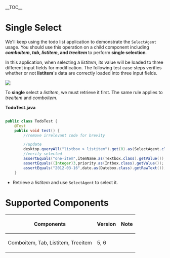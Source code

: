 

\_\_TOC\_\_

# Single Select

We'll keep using the todo list application to demonstrate the
`SelectAgent` usage. You should use this operation on a child component
including <b> *comboitem*, *tab*, *listitem*, and *treeitem* </b> to
perform **single selection**.

In this application, when selecting a *listitem*, its value will be
loaded to three different input fields for modification. The following
test case steps verifies whether or not <b>listitem</b>'s data are
correctly loaded into three input fields.

![](Zats-mimic-select.png)

To **single** select a *listitem*, we must retrieve it first. The same
rule applies to *treeitem* and *comboitem*.

**TodoTest.java**

``` java

public class TodoTest {
    @Test
    public void test() {
        //remove irrelevant code for brevity

        //update
        desktop.queryAll("listbox > listitem").get(0).as(SelectAgent.class).select();
        //verify selected
        assertEquals("one-item",itemName.as(Textbox.class).getValue());
        assertEquals((Integer)3,priority.as(Intbox.class).getValue());
        assertEquals("2012-03-16",date.as(Datebox.class).getRawText());
    }
```

- Retrieve a *listitem* and use `SelectAgent` to select it.

# Supported Components

<table>
<thead>
<tr class="header">
<th><center>
<p>Components</p>
</center></th>
<th><center>
<p>Version</p>
</center></th>
<th><center>
<p>Note</p>
</center></th>
</tr>
</thead>
<tbody>
<tr class="odd">
<td><p>Comboitem, Tab, Listitem, Treeitem</p></td>
<td><p>5, 6</p></td>
<td></td>
</tr>
</tbody>
</table>

 

